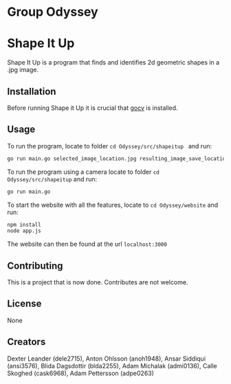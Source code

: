 # Group Odyssey

# Shape It Up

Shape It Up is a program that finds and identifies 2d geometric shapes in a .jpg image.

## Installation

Before running Shape it Up it is crucial that [gocv](https://gocv.io/) is installed.

## Usage
To run the program, locate to folder ```cd Odyssey/src/shapeitup ``` and run:

```bash
go run main.go selected_image_location.jpg resulting_image_save_location.jpg
```
To run the program using a camera locate to folder ```cd Odyssey/src/shapeitup``` and run:
```bash
go run main.go
```

To start the website with all the features, locate to ```cd Odyssey/website``` and run:
```bash
npm install
node app.js
```
The website can then be found at the url ```localhost:3000```

## Contributing
This is a project that is now done. Contributes are not welcome.

## License
None

## Creators
Dexter Leander (dele2715), Anton Ohlsson (anoh1948), Ansar Siddiqui (ansi3576),
Blida Dagsdottir (blda2255), Adam Michalak (admi0136), Calle Skoghed (cask6968), Adam Pettersson (adpe0263)
